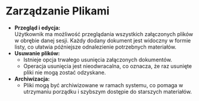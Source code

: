 # Zarządzanie Plikami

* **Przegląd i edycja:**\
  Użytkownik ma możliwość przeglądania wszystkich załączonych plików w obrębie danej sesji. Każdy dodany dokument jest widoczny w formie listy, co ułatwia późniejsze odnalezienie potrzebnych materiałów.
* **Usuwanie plików:**
  * Istnieje opcja trwałego usunięcia załączonych dokumentów.
  * Operacja usunięcia jest nieodwracalna, co oznacza, że raz usunięte pliki nie mogą zostać odzyskane.
* **Archiwizacja:**
  * Pliki mogą być archiwizowane w ramach systemu, co pomaga w utrzymaniu porządku i szybszym dostępie do starszych materiałów.

